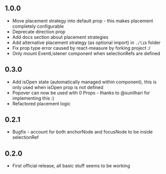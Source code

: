 ## 1.0.0
- Move placement strategy into default prop - this makes placement completely configurable
- Deprecate direction prop
- Add docs section about placement strategies
- Add alternative placement strategy (as optional import) in `./lib` folder
- Fix prop type error caused by react-measure by forking project :/
- Only mount EventListener component when selectionRefs are defined

## 0.3.0
- Add isOpen state (automatically managed within component), this is only used when isOpen prop is not defined
- Popover can now be used with 0 Props - thanks to @sunilhari for implementing this :)
- Refactored placement logic

## 0.2.1
- Bugfix - account for both anchorNode and focusNode to be inside selectionRef

## 0.2.0
- First official release, all basic stuff seems to be working
